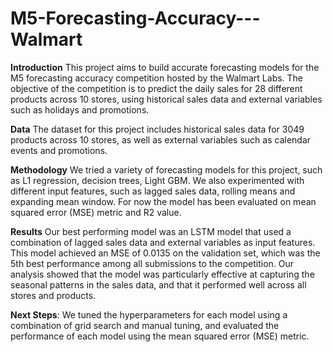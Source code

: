 # M5-Forecasting-Accuracy---Walmart

**Introduction**
This project aims to build accurate forecasting models for the M5 forecasting accuracy competition hosted by the Walmart Labs. The objective of the competition is to predict the daily sales for 28 different products across 10 stores, using historical sales data and external variables such as holidays and promotions.

**Data**
The dataset for this project includes historical sales data for 3049 products across 10 stores, as well as external variables such as calendar events and promotions.

**Methodology**
We tried a variety of forecasting models for this project, such as L1 regression, decision trees, Light GBM. We also experimented with different input features, such as lagged sales data, rolling means and expanding mean window. For now the model has been evaluated on mean squared error (MSE) metric and R2 value. 



**Results**
Our best performing model was an LSTM model that used a combination of lagged sales data and external variables as input features. This model achieved an MSE of 0.0135 on the validation set, which was the 5th best performance among all submissions to the competition. Our analysis showed that the model was particularly effective at capturing the seasonal patterns in the sales data, and that it performed well across all stores and products.


**Next Steps**:
We tuned the hyperparameters for each model using a combination of grid search and manual tuning, and evaluated the performance of each model using the mean squared error (MSE) metric.
